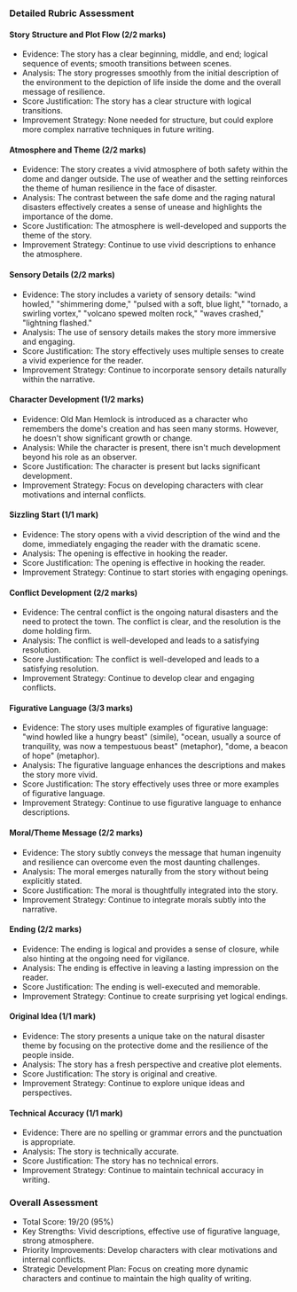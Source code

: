 ### Detailed Rubric Assessment

#### Story Structure and Plot Flow (2/2 marks)

- Evidence: The story has a clear beginning, middle, and end; logical sequence of events; smooth transitions between scenes.
- Analysis: The story progresses smoothly from the initial description of the environment to the depiction of life inside the dome and the overall message of resilience.
- Score Justification: The story has a clear structure with logical transitions.
- Improvement Strategy: None needed for structure, but could explore more complex narrative techniques in future writing.

#### Atmosphere and Theme (2/2 marks)

- Evidence: The story creates a vivid atmosphere of both safety within the dome and danger outside. The use of weather and the setting reinforces the theme of human resilience in the face of disaster.
- Analysis: The contrast between the safe dome and the raging natural disasters effectively creates a sense of unease and highlights the importance of the dome.
- Score Justification: The atmosphere is well-developed and supports the theme of the story.
- Improvement Strategy: Continue to use vivid descriptions to enhance the atmosphere.

#### Sensory Details (2/2 marks)

- Evidence: The story includes a variety of sensory details: "wind howled," "shimmering dome," "pulsed with a soft, blue light," "tornado, a swirling vortex," "volcano spewed molten rock," "waves crashed," "lightning flashed."
- Analysis: The use of sensory details makes the story more immersive and engaging.
- Score Justification: The story effectively uses multiple senses to create a vivid experience for the reader.
- Improvement Strategy: Continue to incorporate sensory details naturally within the narrative.

#### Character Development (1/2 marks)

- Evidence: Old Man Hemlock is introduced as a character who remembers the dome's creation and has seen many storms. However, he doesn't show significant growth or change.
- Analysis: While the character is present, there isn't much development beyond his role as an observer.
- Score Justification: The character is present but lacks significant development.
- Improvement Strategy: Focus on developing characters with clear motivations and internal conflicts.

#### Sizzling Start (1/1 mark)

- Evidence: The story opens with a vivid description of the wind and the dome, immediately engaging the reader with the dramatic scene.
- Analysis: The opening is effective in hooking the reader.
- Score Justification: The opening is effective in hooking the reader.
- Improvement Strategy: Continue to start stories with engaging openings.

#### Conflict Development (2/2 marks)

- Evidence: The central conflict is the ongoing natural disasters and the need to protect the town. The conflict is clear, and the resolution is the dome holding firm.
- Analysis: The conflict is well-developed and leads to a satisfying resolution.
- Score Justification: The conflict is well-developed and leads to a satisfying resolution.
- Improvement Strategy: Continue to develop clear and engaging conflicts.

#### Figurative Language (3/3 marks)

- Evidence: The story uses multiple examples of figurative language: "wind howled like a hungry beast" (simile), "ocean, usually a source of tranquility, was now a tempestuous beast" (metaphor), "dome, a beacon of hope" (metaphor).
- Analysis: The figurative language enhances the descriptions and makes the story more vivid.
- Score Justification: The story effectively uses three or more examples of figurative language.
- Improvement Strategy: Continue to use figurative language to enhance descriptions.

#### Moral/Theme Message (2/2 marks)

- Evidence: The story subtly conveys the message that human ingenuity and resilience can overcome even the most daunting challenges.
- Analysis: The moral emerges naturally from the story without being explicitly stated.
- Score Justification: The moral is thoughtfully integrated into the story.
- Improvement Strategy: Continue to integrate morals subtly into the narrative.

#### Ending (2/2 marks)

- Evidence: The ending is logical and provides a sense of closure, while also hinting at the ongoing need for vigilance.
- Analysis: The ending is effective in leaving a lasting impression on the reader.
- Score Justification: The ending is well-executed and memorable.
- Improvement Strategy: Continue to create surprising yet logical endings.

#### Original Idea (1/1 mark)

- Evidence: The story presents a unique take on the natural disaster theme by focusing on the protective dome and the resilience of the people inside.
- Analysis: The story has a fresh perspective and creative plot elements.
- Score Justification: The story is original and creative.
- Improvement Strategy: Continue to explore unique ideas and perspectives.

#### Technical Accuracy (1/1 mark)

- Evidence: There are no spelling or grammar errors and the punctuation is appropriate.
- Analysis: The story is technically accurate.
- Score Justification: The story has no technical errors.
- Improvement Strategy: Continue to maintain technical accuracy in writing.

### Overall Assessment

- Total Score: 19/20 (95%)
- Key Strengths: Vivid descriptions, effective use of figurative language, strong atmosphere.
- Priority Improvements: Develop characters with clear motivations and internal conflicts.
- Strategic Development Plan: Focus on creating more dynamic characters and continue to maintain the high quality of writing.
